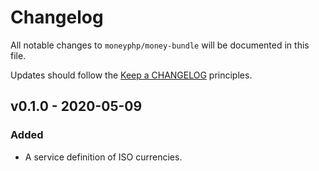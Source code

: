 # Changelog

All notable changes to `moneyphp/money-bundle` will be documented in this file.

Updates should follow the [Keep a CHANGELOG](http://keepachangelog.com/) principles.

## v0.1.0 - 2020-05-09

### Added
- A service definition of ISO currencies.
